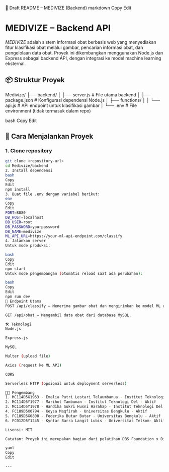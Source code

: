 📝 Draft README – MEDIVIZE (Backend)
markdown
Copy
Edit
# MEDIVIZE – Backend API

*MEDIVIZE* adalah sistem informasi obat berbasis web yang menyediakan fitur klasifikasi obat melalui gambar, pencarian informasi obat, dan pengelolaan data obat. Proyek ini dikembangkan menggunakan Node.js dan Express sebagai backend API, dengan integrasi ke model machine learning eksternal.

## 📦 Struktur Proyek

Medivize/
├── backend/
│ ├── server.js # File utama backend
│ ├── package.json # Konfigurasi dependensi Node.js
│ ├── functions/
│ │ └── api.js # API endpoint untuk klasifikasi gambar
│ └── .env # File environment (tidak termasuk dalam repo)

bash
Copy
Edit

## 🚀 Cara Menjalankan Proyek

### 1. Clone repository
```bash
git clone <repository-url>
cd Medivize/backend
2. Install dependensi
bash
Copy
Edit
npm install
3. Buat file .env dengan variabel berikut:
env
Copy
Edit
PORT=8080
DB_HOST=localhost
DB_USER=root
DB_PASSWORD=yourpassword
DB_NAME=medivize
ML_API_URL=https://your-ml-api-endpoint.com/classify
4. Jalankan server
Untuk mode produksi:

bash
Copy
Edit
npm start
Untuk mode pengembangan (otomatis reload saat ada perubahan):

bash
Copy
Edit
npm run dev
🔌 Endpoint Utama
POST /api/classify — Menerima gambar obat dan mengirimkan ke model ML untuk klasifikasi.

GET /api/obat — Mengambil data obat dari database MySQL.

🛠️ Teknologi
Node.js

Express.js

MySQL

Multer (upload file)

Axios (request ke ML API)

CORS

Serverless HTTP (opsional untuk deployment serverless)

👨‍💻 Pengembang
1. MC114D5X1963 - Emalia Putri Lestari Telaumbanua - Institut Teknologi Del - Aktif 
2. MC114D5Y1977 - Marihot Tambunan - Institut Teknologi Del - Aktif 
3. MC114D5Y1978 - Handika Sukri Husni Harahap - Institut Teknologi Del - Aktif 
4. FC189D5X0794 - Keysa Maqfirah - Universitas Bengkulu - Aktif 
5. FC189D5X0808 - Federika Butar Butar - Universitas Bengkulu - Aktif 
6. FC012D5Y1245 - Kyntar Barra Langit Lubis - Universitas Telkom- Aktif 

Lisensi: MIT

Catatan: Proyek ini merupakan bagian dari pelatihan DBS Foundation x Dicoding dan dikembangkan sebagai solusi inovatif dalam bidang kesehatan digital.

yaml
Copy
Edit

---
